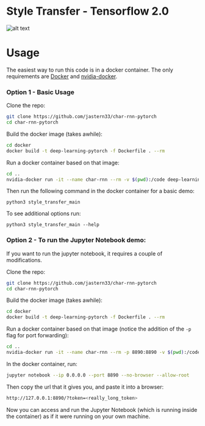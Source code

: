 # Style Transfer - Tensorflow 2.0
![alt text](https://github.com/jastern33/style-transfer-tensorflow/raw/master/demos/kandinsky-turtle.png)

# Usage
The easiest way to run this code is in a docker container. The only requirements are [Docker](https://docs.docker.com/install/) and [nvidia-docker](https://github.com/NVIDIA/nvidia-docker).

### Option 1 - Basic Usage
Clone the repo:
```bash
git clone https://github.com/jastern33/char-rnn-pytorch
cd char-rnn-pytorch
```
Build the docker image (takes awhile): 
```bash
cd docker
docker build -t deep-learning-pytorch -f Dockerfile . --rm
```
Run a docker container based on that image: 
```bash
cd ..
nvidia-docker run -it --name char-rnn --rm -v $(pwd):/code deep-learning-pytorch
```
Then run the following command in the docker container for a basic demo:

`python3 style_transfer_main`

To see additional options run: 

`python3 style_transfer_main --help`

### Option 2 - To run the Jupyter Notebook demo:
If you want to run the jupyter notebook, it requires a couple of modifications.

Clone the repo:
```bash
git clone https://github.com/jastern33/char-rnn-pytorch
cd char-rnn-pytorch
```
Build the docker image (takes awhile): 
```bash
cd docker
docker build -t deep-learning-pytorch -f Dockerfile . --rm
```
Run a docker container based on that image (notice the addition of the `-p` flag for port forwarding):
```bash
cd ..
nvidia-docker run -it --name char-rnn --rm -p 8890:8890 -v $(pwd):/code deep-learning-pytorch
```
In the docker container, run:
```bash
jupyter notebook --ip 0.0.0.0 --port 8890 --no-browser --allow-root
```
Then copy the url that it gives you, and paste it into a browser:
```bash
http://127.0.0.1:8890/?token=<really_long_token>
```
Now you can access and run the Jupyter Notebook (which is running inside the container) as if it were running on your own machine.